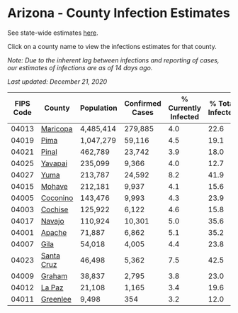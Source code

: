 # Arizona - County Infection Estimates

See state-wide estimates [here](/infections/us-az).

Click on a county name to view the infections estimates for that county.

*Note: Due to the inherent lag between infections and reporting of cases, our estimates of infections are as of 14 days ago.*

*Last updated: December 21, 2020*

|   FIPS Code |                   County |   Population |   Confirmed Cases |   % Currently Infected |   % Total Infected |
|-------------|--------------------------|--------------|-------------------|------------------------|--------------------|
|       04013 |     [Maricopa](maricopa) |    4,485,414 |           279,885 |                    4.0 |               22.6 |
|       04019 |             [Pima](pima) |    1,047,279 |            59,116 |                    4.5 |               19.1 |
|       04021 |           [Pinal](pinal) |      462,789 |            23,742 |                    3.9 |               18.0 |
|       04025 |       [Yavapai](yavapai) |      235,099 |             9,366 |                    4.0 |               12.7 |
|       04027 |             [Yuma](yuma) |      213,787 |            24,592 |                    8.2 |               41.9 |
|       04015 |         [Mohave](mohave) |      212,181 |             9,937 |                    4.1 |               15.6 |
|       04005 |     [Coconino](coconino) |      143,476 |             9,993 |                    4.3 |               23.9 |
|       04003 |       [Cochise](cochise) |      125,922 |             6,122 |                    4.6 |               15.8 |
|       04017 |         [Navajo](navajo) |      110,924 |            10,301 |                    5.0 |               35.6 |
|       04001 |         [Apache](apache) |       71,887 |             6,862 |                    5.1 |               35.2 |
|       04007 |             [Gila](gila) |       54,018 |             4,005 |                    4.4 |               23.8 |
|       04023 | [Santa Cruz](santa-cruz) |       46,498 |             5,362 |                    7.5 |               42.5 |
|       04009 |         [Graham](graham) |       38,837 |             2,795 |                    3.8 |               23.0 |
|       04012 |         [La Paz](la-paz) |       21,108 |             1,165 |                    3.4 |               19.6 |
|       04011 |     [Greenlee](greenlee) |        9,498 |               354 |                    3.2 |               12.0 |